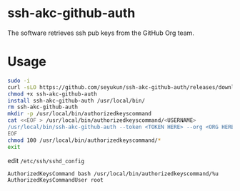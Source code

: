 # ssh-akc-github-auth
The software retrieves ssh pub keys from the GitHub Org team.

# Usage
```bash
sudo -i
curl -sLO https://github.com/seyukun/ssh-akc-github-auth/releases/download/latest/ssh-akc-github-auth
chmod +x ssh-akc-github-auth
install ssh-akc-github-auth /usr/local/bin/
rm ssh-akc-github-auth
mkdir -p /usr/local/bin/authorizedkeyscommand
cat <<EOF > /usr/local/bin/authorizedkeyscommand/<USERNAME>
/usr/local/bin/ssh-akc-github-auth --token <TOKEN HERE> --org <ORG HERE> --team <TEAM HERE>
EOF
chmod 100 /usr/local/bin/authorizedkeyscommand/*
exit
```

edit `/etc/ssh/sshd_config`
```
AuthorizedKeysCommand bash /usr/local/bin/authorizedkeyscommand/%u
AuthorizedKeysCommandUser root
```
